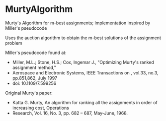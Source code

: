 MurtyAlgorithm
==============

Murty's Algorithm for m-best assignments; Implementation inspired by Miller's pseudocode

Uses the auction algorithm to obtain the m-best solutions of the assignment problem


Miller's pseudocode found at: 
 * Miller, M.L.; Stone, H.S.; Cox, Ingemar J., "Optimizing Murty's ranked assignment method,"
 * Aerospace and Electronic Systems, IEEE Transactions on , vol.33, no.3, pp.851,862, July 1997
 * doi: 10.1109/7.599256
 
Original Murty's paper:
* Katta G. Murty, An algorithm for ranking all the assignments in order of increasing cost, Operations 
* Research, Vol. 16, No. 3, pp. 682 – 687, May-June, 1968.
